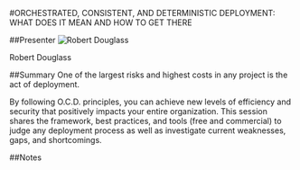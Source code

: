 #ORCHESTRATED, CONSISTENT, AND DETERMINISTIC DEPLOYMENT: WHAT DOES IT MEAN AND HOW TO GET THERE

##Presenter
![Robert Douglass](https://raw.githubusercontent.com/avarx/T3CON16/master/Presenter/Robert_Douglass.png)

Robert Douglass

##Summary
One of the largest risks and highest costs in any project is the act of deployment.

By following O.C.D. principles, you can achieve new levels of efficiency and security that positively impacts your entire organization. This session shares the framework, best practices, and tools (free and commercial) to judge any deployment process as well as investigate current weaknesses, gaps, and shortcomings.

##Notes